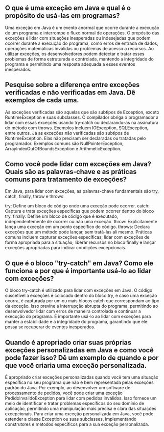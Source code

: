 ## O que é uma exceção em Java e qual é o propósito de usá-las em programas? ##

Uma exceção em Java é um evento anormal que ocorre durante a execução de um programa e interrompe o fluxo normal de operações. O propósito das exceções é lidar com situações inesperadas ou indesejadas que podem ocorrer durante a execução do programa, como erros de entrada de dados, operações matemáticas inválidas ou problemas de acesso a recursos. Ao utilizar exceções, os desenvolvedores podem detectar e tratar esses problemas de forma estruturada e controlada, mantendo a integridade do programa e permitindo uma resposta adequada a esses eventos inesperados.

## Pesquise sobre a diferença entre exceções verificadas e não verificadas em Java. Dê exemplos de cada uma. ##
As exceções verificadas são aquelas que são subtipos de Exception, exceto RuntimeException e suas subclasses. O compilador obriga o programador a lidar com essas exceções usando try-catch ou declarando-as na assinatura do método com throws. Exemplos incluem IOException, SQLException, entre outros.
Já as exceções não verificadas são subtipos de RuntimeException. Elas não precisam ser declaradas ou tratadas pelo programador. Exemplos comuns são NullPointerException, ArrayIndexOutOfBoundsException e ArithmeticException.

## Como você pode lidar com exceções em Java? Quais são as palavras-chave e as práticas comuns para tratamento de exceções? ##

Em Java, para lidar com exceções, as palavras-chave fundamentais são try, catch, finally, throw e throws:

try: Define um bloco de código onde uma exceção pode ocorrer.
catch: Captura e trata exceções específicas que podem ocorrer dentro do bloco try.
finally: Define um bloco de código que é executado, independentemente de ocorrer ou não uma exceção.
throw: Explicitamente lança uma exceção em um ponto específico do código.
throws: Declara exceções que um método pode lançar, sem tratá-las ali mesmo.
Práticas comuns incluem capturar exceções específicas, lidar com exceções de forma apropriada para a situação, liberar recursos no bloco finally e lançar exceções apropriadas para indicar condições excepcionais.

## O que é o bloco "try-catch" em Java? Como ele funciona e por que é importante usá-lo ao lidar com exceções? ##

O bloco try-catch é utilizado para lidar com exceções em Java. O código suscetível a exceções é colocado dentro do bloco try, e caso uma exceção ocorra, é capturada por um ou mais blocos catch que correspondam ao tipo da exceção. Isso previne a interrupção abrupta do programa, permitindo ao desenvolvedor lidar com erros de maneira controlada e continuar a execução do programa. É importante usá-lo ao lidar com exceções para manter a estabilidade e a integridade do programa, garantindo que ele possa se recuperar de eventos inesperados.

## Quando é apropriado criar suas próprias exceções personalizadas em Java e como você pode fazer isso? Dê um exemplo de quando e por que você criaria uma exceção personalizada. ##

É apropriado criar exceções personalizadas quando você tem uma situação específica no seu programa que não é bem representada pelas exceções padrão do Java. Por exemplo, ao desenvolver um software de processamento de pedidos, você pode criar uma exceção PedidoInvalidoException para lidar com pedidos inválidos. Isso fornece um meio de identificar e tratar problemas específicos do seu domínio de aplicação, permitindo uma manipulação mais precisa e clara das situações excepcionais. Para criar uma exceção personalizada em Java, você pode estender a classe Exception ou suas subclasses, implementando construtores e métodos específicos para a sua exceção personalizada.